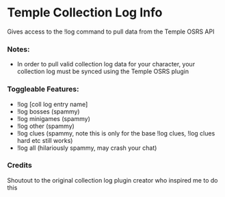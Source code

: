 # Temple Collection Log Info
Gives access to the !log command to pull data from the Temple OSRS API

### Notes:
- In order to pull valid collection log data for your character, your collection log must be synced using the Temple OSRS plugin
### Toggleable Features:
- !log [coll log entry name]
- !log bosses (spammy)
- !log minigames (spammy)
- !log other (spammy)
- !log clues (spammy, note this is only for the base !log clues, !log clues hard etc still works)
- !log all (hilariously spammy, may crash your chat)



### Credits
Shoutout to the original collection log plugin creator who inspired me to do this